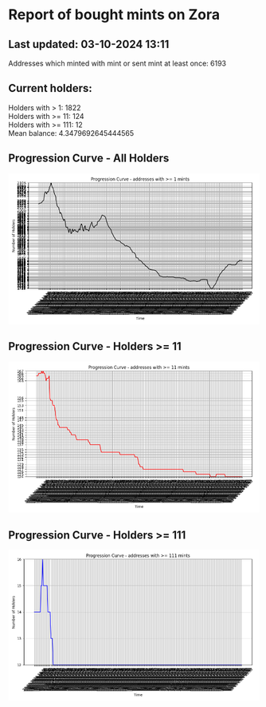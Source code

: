 # Report of bought mints on Zora
## Last updated: 03-10-2024 13:11
Addresses which minted with mint or sent mint at least once: 6193

## Current holders:
Holders with > 1: 1822  
Holders with >= 11: 124  
Holders with >= 111: 12  
Mean balance: 4.3479692645444565  

## Progression Curve - All Holders
![addresses with >= 1 mint](progression_curve_all.png)
## Progression Curve - Holders >= 11
![addresses with >= 11 mints](progression_curve_gt_11.png)
## Progression Curve - Holders >= 111
![addresses with >= 111 mints](progression_curve_gt_111.png)

